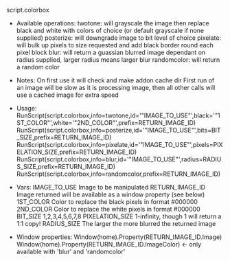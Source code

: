script.colorbox

- Available operations:
  twotone: will grayscale the image then replace black and white with colors of choice (or default grayscale if none supplied)
  posterize: will downgrade image to bit level of choice
  pixelate: will bulk up pixels to size requested and add black border round each pixel block
  blur: will return a guassian blurred image dependant on radius supplied, larger radius means larger blur
  randomcolor: will return a random color

- Notes:
  On first use it will check and make addon cache dir
  First run of an image will be slow as it is processing image, then all other calls will use a cached image for extra speed


- Usage:
  RunScript(script.colorbox,info=twotone,id='"IMAGE_TO_USE"',black='"1ST_COLOR"',white='"2ND_COLOR"',prefix=RETURN_IMAGE_ID)
  RunScript(script.colorbox,info=posterize,id='"IMAGE_TO_USE"',bits=BIT_SIZE,prefix=RETURN_IMAGE_ID)
  RunScript(script.colorbox,info=pixelate,id='"IMAGE_TO_USE"',pixels=PIXELATION_SIZE,prefix=RETURN_IMAGE_ID)
  RunScript(script.colorbox,info=blur,id='"IMAGE_TO_USE"',radius=RADIUS_SIZE,prefix=RETURN_IMAGE_ID)
  RunScript(script.colorbox,info=randomcolor,prefix=RETURN_IMAGE_ID)

- Vars:
  IMAGE_TO_USE        Image to be manipulated
  RETURN_IMAGE_ID     Image returned will be available as a window property (see below)
  1ST_COLOR           Color to replace the black pixels in format #000000
  2ND_COLOR           Color to replace the white pixels in format #000000
  BIT_SIZE            1,2,3,4,5,6,7,8
  PIXELATION_SIZE     1-infinity, though 1 will return a 1:1 copy!
  RADIUS_SIZE         The larger the more blurred the returned image

- Window properties:
  Window(home).Property(RETURN_IMAGE_ID.Image)
  Window(home).Property(RETURN_IMAGE_ID.ImageColor) <- only available with 'blur' and 'randomcolor'
